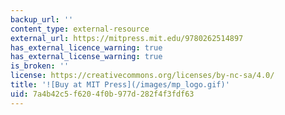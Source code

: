 ```yaml
---
backup_url: ''
content_type: external-resource
external_url: https://mitpress.mit.edu/9780262514897
has_external_licence_warning: true
has_external_license_warning: true
is_broken: ''
license: https://creativecommons.org/licenses/by-nc-sa/4.0/
title: '![Buy at MIT Press](/images/mp_logo.gif)'
uid: 7a4b42c5-f620-4f0b-977d-282f4f3fdf63
---
```

